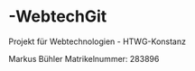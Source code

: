 -WebtechGit
===========

Projekt für Webtechnologien - HTWG-Konstanz

Markus Bühler 
Matrikelnummer: 283896
